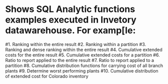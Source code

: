 # Shows SQL Analytic functions examples executed in Invetory datawarehouse. For examp[le:
#1. Ranking within the entire result
#2. Ranking within a partition
#3. Ranking and dense ranking within the entire result
#4. Cumulative extended costs for the entire result
#5. Cumulative extended costs for a partition
#6. Ratio to report applied to the entire result
#7. Ratio to report applied to a partition
#8. Cumulative distribution functions for carrying cost of all branch plants
#9. Determine worst performing plants
#10. Cumulative distribution of extended cost for Colorado inventory
